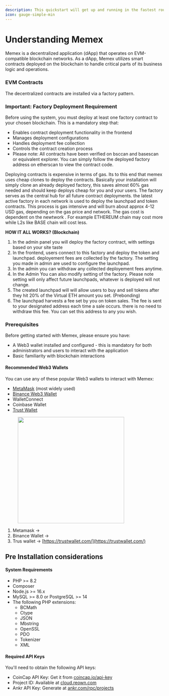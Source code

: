 ```yaml
---
description: This quickstart will get up and running in the fastest route.
icon: gauge-simple-min
---
```


# Understanding Memex

Memex is a decentralized application (dApp) that operates on EVM-compatible blockchain networks. As a dApp, Memex utilizes smart contracts deployed on the blockchain to handle critical parts of its business logic and operations.



### EVM Contracts

The decentralized contracts are installed via a factory pattern.&#x20;

### Important: Factory Deployment Requirement

Before using the system, you must deploy at least one factory contract to your chosen blockchain. This is a mandatory step that:

* Enables contract deployment functionality in the frontend
* Manages deployment configurations
* Handles deployment fee collection
* Controls the contract creation process
* Please note: All contracts have been verified on bsccan and basescan or equivalent explorer. You can simply follow the deployed factory address on etherscan to view the contract code.

Deploying contracts is expensive in terms of gas. Its to this end that memex uses cheap clones to deploy the contracts. Basically your installation will simply clone an already deployed factory, this saves almost 60% gas needed and should keep deploys cheap for you and your users.  The factory serves as the central hub for all future contract deployments. the latest active factory in each network is used to deploy the launchpad and token contracts. This process is gas intensive and will burn about approx  4-12 USD gas, depending on the gas price and network. The gas cost is dependent on the newtwork . For example ETHEREUM  chain may cost more while L2s like BASE chain will cost less.



**HOW IT ALL WORKS? (Blockchain)**

1. In the admin panel you will deploy the factory contract, with settings based on your site taste
2. In the frontend, users connect to this factory and deploy the token and launchpad. deployement fees are collected by the factory. The setting you made in admin are used to configure the launchpad.
3. In the admin you can withdraw any collected deployement fees anytime.
4. In the Admin You can also modify setting of the factory. Please note setting will only affect future launchpads, whatever is deployed will not change.
5. The created launchpad will  will allow users to buy and sell tokens after they hit 20% of the Virtual ETH amount you set. (Prebonding)
6. The launchpad harvests a fee set by you on token sales.  The fee is sent to your designated address each time a sale occurs. there is no need to withdraw this fee. You can set this address to any you wish.



### Prerequisites

Before getting started with Memex, please ensure you have:

* A Web3 wallet installed and configured - this is mandatory for both administrators and users to interact with the application
* Basic familiarity with blockchain interactions

#### Recommended Web3 Wallets

You can use any of these popular Web3 wallets to interact with Memex:

* [MetaMask](https://metamask.io/download/) (most widely used)
* [Binance Web3 Wallet](https://www.binance.com/en/web3wallet)
* WalletConnect
* Coinbase Wallet
* [Trust Wallet](https://trustwallet.com/)

<figure><img src=".gitbook/assets/Screenshot 2024-12-08 at 7.24.38 PM.png" alt="" width="338"><figcaption></figcaption></figure>

1. &#x20;Metamask ->
2. Binance Wallet ->&#x20;
3. Trus wallet -> [https://trustwallet.com/](https://trustwallet.com/)

## Pre Installation considerations

#### System Requirements

* PHP >= 8.2
* Composer
* Node.js >= 16.x
* MySQL >= 8.0 or PostgreSQL >= 14
* The following PHP extensions:
  * BCMath
  * Ctype
  * JSON
  * Mbstring
  * OpenSSL
  * PDO
  * Tokenizer
  * XML

#### Required API Keys

You'll need to obtain the following API keys:

* CoinCap API Key: Get it from [coincap.io/api-key](https://coincap.io/api-key)
* Project ID: Available at [cloud.reown.com](https://cloud.reown.com/)
* Ankr API Key: Generate at [ankr.com/rpc/projects](https://www.ankr.com/rpc/projects/)

